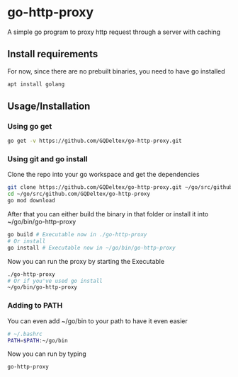 # go-http-proxy
A simple go program to proxy http request through a server with caching

## Install requirements
For now, since there are no prebuilt binaries, you need to have go installed
```bash
apt install golang
```


## Usage/Installation
### Using go get
```bash
go get -v https://github.com/GQDeltex/go-http-proxy.git
```
### Using git and go install
Clone the repo into your go workspace and get the dependencies
```bash
git clone https://github.com/GQDeltex/go-http-proxy.git ~/go/src/github.com/GQDeltex/go-http-proxyk
cd ~/go/src/github.com/GQDeltex/go-http-proxy
go mod download
```
After that you can either build the binary in that folder or install it into ~/go/bin/go-http-proxy
```bash
go build # Executable now in ./go-http-proxy
# Or install
go install # Executable now in ~/go/bin/go-http-proxy
```
Now you can run the proxy by starting the Executable
```bash
./go-http-proxy
# Or if you've used go install
~/go/bin/go-http-proxy
```
### Adding to PATH
You can even add ~/go/bin to your path to have it even easier
```bash
# ~/.bashrc
PATH=$PATH:~/go/bin
```
Now you can run by typing
```bash
go-http-proxy
```
